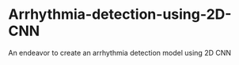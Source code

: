 # Arrhythmia-detection-using-2D-CNN
An endeavor to create an arrhythmia detection model using 2D CNN
